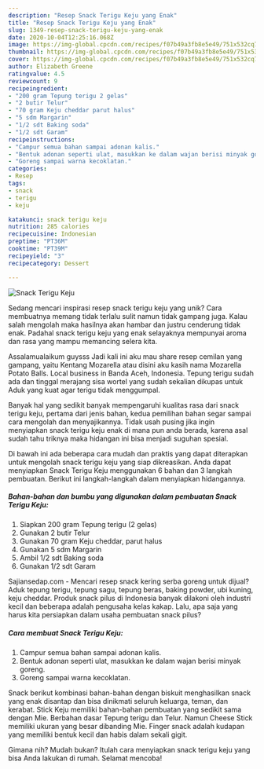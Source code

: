 ```yaml
---
description: "Resep Snack Terigu Keju yang Enak"
title: "Resep Snack Terigu Keju yang Enak"
slug: 1349-resep-snack-terigu-keju-yang-enak
date: 2020-10-04T12:25:16.068Z
image: https://img-global.cpcdn.com/recipes/f07b49a3fb8e5e49/751x532cq70/snack-terigu-keju-foto-resep-utama.jpg
thumbnail: https://img-global.cpcdn.com/recipes/f07b49a3fb8e5e49/751x532cq70/snack-terigu-keju-foto-resep-utama.jpg
cover: https://img-global.cpcdn.com/recipes/f07b49a3fb8e5e49/751x532cq70/snack-terigu-keju-foto-resep-utama.jpg
author: Elizabeth Greene
ratingvalue: 4.5
reviewcount: 9
recipeingredient:
- "200 gram Tepung terigu 2 gelas"
- "2 butir Telur"
- "70 gram Keju cheddar parut halus"
- "5 sdm Margarin"
- "1/2 sdt Baking soda"
- "1/2 sdt Garam"
recipeinstructions:
- "Campur semua bahan sampai adonan kalis."
- "Bentuk adonan seperti ulat, masukkan ke dalam wajan berisi minyak goreng."
- "Goreng sampai warna kecoklatan."
categories:
- Resep
tags:
- snack
- terigu
- keju

katakunci: snack terigu keju 
nutrition: 285 calories
recipecuisine: Indonesian
preptime: "PT36M"
cooktime: "PT39M"
recipeyield: "3"
recipecategory: Dessert

---
```



![Snack Terigu Keju](https://img-global.cpcdn.com/recipes/f07b49a3fb8e5e49/751x532cq70/snack-terigu-keju-foto-resep-utama.jpg)

Sedang mencari inspirasi resep snack terigu keju yang unik? Cara membuatnya memang tidak terlalu sulit namun tidak gampang juga. Kalau salah mengolah maka hasilnya akan hambar dan justru cenderung tidak enak. Padahal snack terigu keju yang enak selayaknya mempunyai aroma dan rasa yang mampu memancing selera kita.

Assalamualaikum guysss Jadi kali ini aku mau share resep cemilan yang gampang, yaitu Kentang Mozarella atau disini aku kasih nama Mozarella Potato Balls. Local business in Banda Aceh, Indonesia. Tepung terigu sudah ada dan tinggal merajang sisa wortel yang sudah sekalian dikupas untuk Aduk yang kuat agar terigu tidak menggumpal.

Banyak hal yang sedikit banyak mempengaruhi kualitas rasa dari snack terigu keju, pertama dari jenis bahan, kedua pemilihan bahan segar sampai cara mengolah dan menyajikannya. Tidak usah pusing jika ingin menyiapkan snack terigu keju enak di mana pun anda berada, karena asal sudah tahu triknya maka hidangan ini bisa menjadi suguhan spesial.


Di bawah ini ada beberapa cara mudah dan praktis yang dapat diterapkan untuk mengolah snack terigu keju yang siap dikreasikan. Anda dapat menyiapkan Snack Terigu Keju menggunakan 6 bahan dan 3 langkah pembuatan. Berikut ini langkah-langkah dalam menyiapkan hidangannya.

<!--inarticleads1-->

##### Bahan-bahan dan bumbu yang digunakan dalam pembuatan Snack Terigu Keju:

1. Siapkan 200 gram Tepung terigu (2 gelas)
1. Gunakan 2 butir Telur
1. Gunakan 70 gram Keju cheddar, parut halus
1. Gunakan 5 sdm Margarin
1. Ambil 1/2 sdt Baking soda
1. Gunakan 1/2 sdt Garam


Sajiansedap.com - Mencari resep snack kering serba goreng untuk dijual? Aduk tepung terigu, tepung sagu, tepung beras, baking powder, ubi kuning, keju cheddar. Produk snack pilus di Indonesia banyak dilakoni oleh industri kecil dan beberapa adalah pengusaha kelas kakap. Lalu, apa saja yang harus kita persiapkan dalam usaha pembuatan snack pilus? 

<!--inarticleads2-->

##### Cara membuat Snack Terigu Keju:

1. Campur semua bahan sampai adonan kalis.
1. Bentuk adonan seperti ulat, masukkan ke dalam wajan berisi minyak goreng.
1. Goreng sampai warna kecoklatan.


Snack berikut kombinasi bahan-bahan dengan biskuit menghasilkan snack yang enak disantap dan bisa dinikmati seluruh keluarga, teman, dan kerabat. Stick Keju memiliki bahan-bahan pembuatan yang sedikit sama dengan Mie. Berbahan dasar Tepung terigu dan Telur. Namun Cheese Stick memiliki ukuran yang besar dibanding Mie. Finger snack adalah kudapan yang memiliki bentuk kecil dan habis dalam sekali gigit. 

Gimana nih? Mudah bukan? Itulah cara menyiapkan snack terigu keju yang bisa Anda lakukan di rumah. Selamat mencoba!
